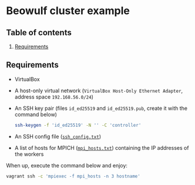 # Beowulf cluster example

## Table of contents <!-- omit in toc -->

1. [Requirements](#requirements)

## Requirements

- VirtualBox
- A host-only virtual network (`VirtualBox Host-Only Ethernet Adapter`, address space `192.168.56.0/24`)
- An SSH key pair (files `id_ed25519` and `id_ed25519.pub`, create it with the command below)

  ```sh
  ssh-keygen -f 'id_ed25519' -N '' -C 'controller'
  ```

- An SSH config file ([`ssh_config.txt`][ssh_config.txt])
- A list of hosts for MPICH ([`mpi_hosts.txt`][mpi_hosts.txt]) containing the IP addresses of the workers

When up, execute the command below and enjoy:

```sh
vagrant ssh -c 'mpiexec -f mpi_hosts -n 3 hostname'
```

<!--
  References
  -->

<!-- Files -->
[mpi_hosts.txt]: mpi_hosts.txt
[ssh_config.txt]: ssh_config.txt
